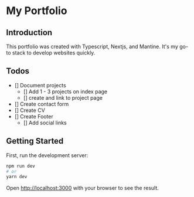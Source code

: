 # My Portfolio

## Introduction

This portfolio was created with Typescript, Nextjs, and Mantine. It's my go-to stack to develop websites quickly.

## Todos

- [] Document projects
  - [] Add 1 - 3 projects on index page
  - [] create and link to project page
- [] Create contact form
- [] Create CV
- [] Create Footer
  - [] Add social links

## Getting Started

First, run the development server:

```bash
npm run dev
# or
yarn dev
```

Open [http://localhost:3000](http://localhost:3000) with your browser to see the result.
